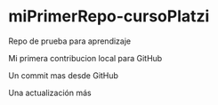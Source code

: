 # miPrimerRepo-cursoPlatzi
Repo de prueba para aprendizaje

Mi primera contribucion local para GitHub

Un commit mas desde GitHub

Una actualización más 
